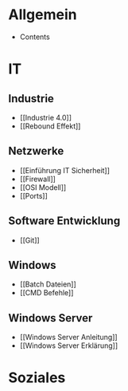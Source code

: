# Allgemein
- Contents
# IT
## Industrie
- [[Industrie 4.0]]
- [[Rebound Effekt]]
## Netzwerke
- [[Einführung IT Sicherheit]]
- [[Firewall]]
- [[OSI Modell]]
- [[Ports]]
## Software Entwicklung
- [[Git]]
## Windows 
- [[Batch Dateien]]
- [[CMD Befehle]]
## Windows Server
- [[Windows Server Anleitung]]
- [[Windows Server Erklärung]]
# Soziales
